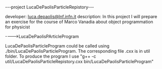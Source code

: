 ---project LucaDePaolisParticleRepistory---

developer: luca.depaolis@lnf.infn.it
description: In this project I will prepare an exercise for the course of Marco Vanadia about object programmation for physicist

---->LucaDePaolisPArticleProgram

LucaDePaolisParticleProgram could be called using ./bin/LucaDePaolisParticleProgram. The corresponding file .cxx is in util folder.
To produce the program I use "g++ -c util/LucaDePaolisParticleRepistory.cxx bin/LucaDePaolisParticleProgram"

